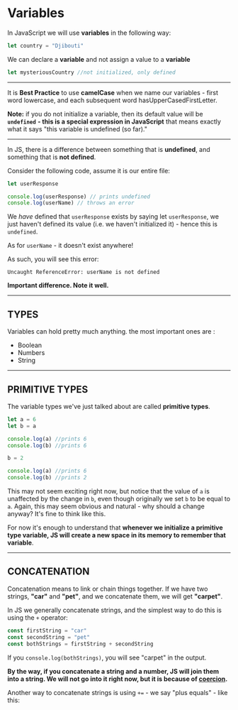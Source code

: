 # Variables

In JavaScript we will use **variables** in the following way:




```js
let country = "Djibouti"
```



We can declare a **variable** and not assign a value to a **variable**
 
```js
let mysteriousCountry //not initialized, only defined
``` 



----------



It is **Best Practice** to use **camelCase** when we name our variables - first word lowercase, and each subsequent word hasUpperCasedFirstLetter.



**Note:** if you do not initialize a variable, then its default value will be **`undefined`** **- this is a special expression in JavaScript** that means exactly what it says "this variable is undefined (so far)."




----------

  

In JS, there is a difference between something that is **undefined**, and something that is **not defined**.

Consider the following code, assume it is our entire file:


```js
let userResponse

console.log(userResponse) // prints undefined
console.log(userName) // throws an error
```
  

We _have_ defined that `userResponse` exists by saying let `userResponse`, we just haven't defined its value (i.e. we haven't initialized it) - hence this is `undefined`.

  

As for `userName` - it doesn't exist anywhere!

As such, you will see this error:

  

    Uncaught ReferenceError: userName is not defined

  

**Important difference. Note it well.**


----------

  

## **TYPES**

  

Variables can hold pretty much anything. the most important ones are : 
  - Boolean
  - Numbers
  - String

 
----------

## **PRIMITIVE TYPES**

  

The variable types we've just talked about are called **primitive types**.


  
```js
let a = 6
let b = a

console.log(a) //prints 6
console.log(b) //prints 6

b = 2

console.log(a) //prints 6
console.log(b) //prints 2
```
  

This may not seem exciting right now, but notice that the value of `a` is unaffected by the change in `b`, even though originally we set `b` to be equal to `a`. Again, this may seem obvious and natural - why should a change anyway? It's fine to think like this.

  

For now it's enough to understand that **whenever we initialize a primitive type variable, JS will create a new space in its memory to remember that variable**.



  

----------

  

## **CONCATENATION**

  



Concatenation means to link or chain things together. If we have two strings, **"car"** and **"pet"**, and we concatenate them, we will get **"carpet"**.


In JS we generally concatenate strings, and the simplest way to do this is using the `+` operator:


```js
const firstString = "car"
const secondString = "pet"
const bothStrings = firstString + secondString
```
  

If you `console.log(bothStrings)`, you will see "carpet" in the output.

  

**By the way, if you concatenate a string and a number, JS will join them into a string. We will not go into it right now, but it is because of [coercion](https://developer.mozilla.org/en-US/docs/Glossary/Type_coercion).**
  

Another way to concatenate strings is using `+=` - we say "plus equals" - like this:


  
